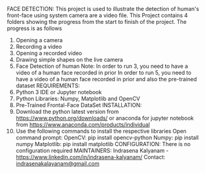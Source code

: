 FACE DETECTION:
    This project is used to illustrate the detection of human's front-face using system camera are a video file.
This Project contains 4 folders showing the progress from the start to finish of the project.
The progress is as follows 
1. Opening a camera
2. Recording a video
3. Opening a recorded video
4. Drawing simple shapes on the live camera
5. Face Detection of human
Note: In order to run 3, you need to have a video of a human face recorded in prior
In order to run 5, you need to have a video of a human face recorded in prior and also the pre-trained dataset
REQUIREMENTS: 
1. Python 3 IDE or Jupyter notebook
2. Python Libraries: Numpy, Matplotlib and OpenCV
3. Pre-Trained Frontal-Face DataSet 
INSTALLATION:
1. Download the python latest version from https://www.python.org/downloads/
    or anaconda for jupyter notebook from https://www.anaconda.com/products/individual
2. Use the following commands to install the respective libraries
    Open command prompt:
    OpenCV: pip install opencv-python
    Numpy: pip install numpy
    Matplotlib: pip install matplotlib
CONFIGURATION:
There is no configuration required
MAINTAINERS: 
Indrasena Kalyanam - https://www.linkedin.com/in/indrasena-kalyanam/
Contact: indrasenakalayanam@gmail.com
